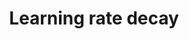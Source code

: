 ---
title: Learning rate decay
related_terms:
 - learning-rate
references:
 - "[Decaying the learning rate - TensorFlow Documentation](https://www.tensorflow.org/versions/r0.11/api_docs/python/train/decaying_the_learning_rate)"
 - "[Annealing the learning rate - Stanford CS231n](http://cs231n.github.io/neural-networks-3/#anneal)"
---